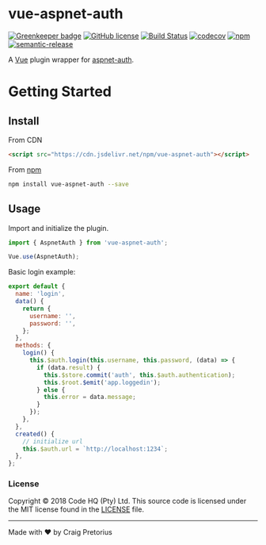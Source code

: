 
# vue-aspnet-auth

[![Greenkeeper badge](https://badges.greenkeeper.io/Halceyon/vue-aspnet-auth.svg)](https://greenkeeper.io/)
[![GitHub license](https://img.shields.io/badge/license-MIT-blue.svg)](https://github.com/vue-aspnet-auth/blob/master/LICENSE) [![Build Status](https://travis-ci.org/Halceyon/vue-aspnet-auth.svg?branch=master)](https://travis-ci.org/Halceyon/vue-aspnet-auth) [![codecov](https://codecov.io/gh/Halceyon/aspnet-auth/branch/master/graph/badge.svg)](https://codecov.io/gh/Halceyon/aspnet-auth) [![npm](https://img.shields.io/npm/v/vue-aspnet-auth.svg)](https://www.npmjs.com/package/vue-aspnet-auth) [![semantic-release](https://img.shields.io/badge/%20%20%F0%9F%93%A6%F0%9F%9A%80-semantic--release-e10079.svg)](https://github.com/semantic-release/semantic-release)

A [Vue](https://vuejs.org) plugin wrapper for [aspnet-auth](https://github.com/halceyon/aspnet-auth).

# Getting Started

## Install

From CDN

```html
<script src="https://cdn.jsdelivr.net/npm/vue-aspnet-auth"></script>
```

From [npm](https://npmjs.org)

```sh
npm install vue-aspnet-auth --save
```

## Usage
Import and initialize the plugin.
```javascript
import { AspnetAuth } from 'vue-aspnet-auth';

Vue.use(AspnetAuth);
```
Basic login example:
```javascript
export default {
  name: 'login',
  data() {
    return {
      username: '',
      password: '',
    };
  },
  methods: {
    login() {
      this.$auth.login(this.username, this.password, (data) => {
        if (data.result) {
          this.$store.commit('auth', this.$auth.authentication);
          this.$root.$emit('app.loggedin');
        } else {
          this.error = data.message;
        }
      });
    },
  },
  created() {
	// initialize url
    this.$auth.url = `http://localhost:1234`;
  },
};
```
### License

Copyright © 2018 Code HQ (Pty) Ltd. This source code is licensed under the MIT license found in
the [LICENSE](https://github.com/halceyon/vue-aspnet-auth/blob/master/LICENSE) file.


---
Made with ♥ by Craig Pretorius
